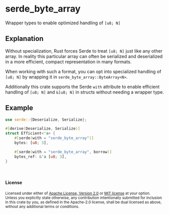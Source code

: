 # serde\_byte\_array

Wrapper types to enable optimized handling of `[u8; N]`

## Explanation

Without specialization, Rust forces Serde to treat `[u8; N]` just like any
other array. In reality this particular array can often be serialized and
deserialized in a more efficient, compact representation in many formats.

When working with such a format, you can opt into specialized handling of
`[u8; N]` by wrapping it in `serde_byte_array::ByteArray<N>`.

Additionally this crate supports the Serde `with` attribute to enable efficient
handling of `[u8; N]` and `&[u8; N]`  in structs without needing a wrapper type.

## Example

```rust
use serde::{Deserialize, Serialize};

#[derive(Deserialize, Serialize)]
struct Efficient<'a> {
    #[serde(with = "serde_byte_array")]
    bytes: [u8; 3],

    #[serde(with = "serde_byte_array", borrow)]
    bytes_ref: &'a [u8; 3],
}
```

<br>

#### License

<sup>
Licensed under either of <a href="LICENSE-APACHE">Apache License, Version
2.0</a> or <a href="LICENSE-MIT">MIT license</a> at your option.
</sup>

<br>

<sub>
Unless you explicitly state otherwise, any contribution intentionally submitted
for inclusion in this crate by you, as defined in the Apache-2.0 license, shall
be dual licensed as above, without any additional terms or conditions.
</sub>
